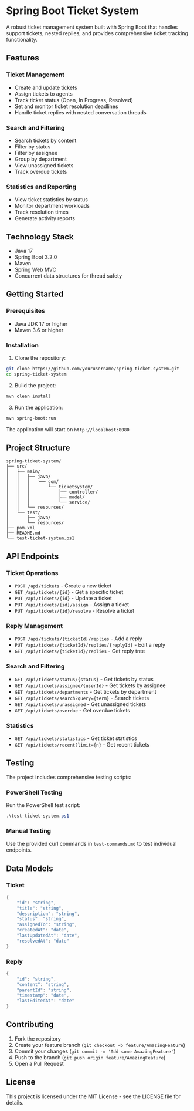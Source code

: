 # Spring Boot Ticket System

A robust ticket management system built with Spring Boot that handles support tickets, nested replies, and provides comprehensive ticket tracking functionality.

## Features

### Ticket Management
- Create and update tickets
- Assign tickets to agents
- Track ticket status (Open, In Progress, Resolved)
- Set and monitor ticket resolution deadlines
- Handle ticket replies with nested conversation threads

### Search and Filtering
- Search tickets by content
- Filter by status
- Filter by assignee
- Group by department
- View unassigned tickets
- Track overdue tickets

### Statistics and Reporting
- View ticket statistics by status
- Monitor department workloads
- Track resolution times
- Generate activity reports

## Technology Stack

- Java 17
- Spring Boot 3.2.0
- Maven
- Spring Web MVC
- Concurrent data structures for thread safety

## Getting Started

### Prerequisites
- Java JDK 17 or higher
- Maven 3.6 or higher

### Installation

1. Clone the repository:
```bash
git clone https://github.com/yourusername/spring-ticket-system.git
cd spring-ticket-system
```

2. Build the project:
```bash
mvn clean install
```

3. Run the application:
```bash
mvn spring-boot:run
```

The application will start on `http://localhost:8080`

## Project Structure

```
spring-ticket-system/
├── src/
│   ├── main/
│   │   ├── java/
│   │   │   └── com/
│   │   │       └── ticketsystem/
│   │   │           ├── controller/
│   │   │           ├── model/
│   │   │           └── service/
│   │   └── resources/
│   └── test/
│       ├── java/
│       └── resources/
├── pom.xml
├── README.md
└── test-ticket-system.ps1
```

## API Endpoints

### Ticket Operations
- `POST /api/tickets` - Create a new ticket
- `GET /api/tickets/{id}` - Get a specific ticket
- `PUT /api/tickets/{id}` - Update a ticket
- `PUT /api/tickets/{id}/assign` - Assign a ticket
- `PUT /api/tickets/{id}/resolve` - Resolve a ticket

### Reply Management
- `POST /api/tickets/{ticketId}/replies` - Add a reply
- `PUT /api/tickets/{ticketId}/replies/{replyId}` - Edit a reply
- `GET /api/tickets/{ticketId}/replies` - Get reply tree

### Search and Filtering
- `GET /api/tickets/status/{status}` - Get tickets by status
- `GET /api/tickets/assignee/{userId}` - Get tickets by assignee
- `GET /api/tickets/departments` - Get tickets by department
- `GET /api/tickets/search?query={term}` - Search tickets
- `GET /api/tickets/unassigned` - Get unassigned tickets
- `GET /api/tickets/overdue` - Get overdue tickets

### Statistics
- `GET /api/tickets/statistics` - Get ticket statistics
- `GET /api/tickets/recent?limit={n}` - Get recent tickets

## Testing

The project includes comprehensive testing scripts:

### PowerShell Testing
Run the PowerShell test script:
```powershell
.\test-ticket-system.ps1
```

### Manual Testing
Use the provided curl commands in `test-commands.md` to test individual endpoints.

## Data Models

### Ticket
```java
{
    "id": "string",
    "title": "string",
    "description": "string",
    "status": "string",
    "assignedTo": "string",
    "createdAt": "date",
    "lastUpdatedAt": "date",
    "resolvedAt": "date"
}
```

### Reply
```java
{
    "id": "string",
    "content": "string",
    "parentId": "string",
    "timestamp": "date",
    "lastEditedAt": "date"
}
```

## Contributing

1. Fork the repository
2. Create your feature branch (`git checkout -b feature/AmazingFeature`)
3. Commit your changes (`git commit -m 'Add some AmazingFeature'`)
4. Push to the branch (`git push origin feature/AmazingFeature`)
5. Open a Pull Request

## License

This project is licensed under the MIT License - see the LICENSE file for details.



